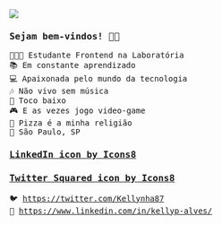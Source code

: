 <img src="https://media.giphy.com/media/U7bl3Rw7ya7isgzVt3/giphy.gif" />


<samp>

### Sejam bem-vindos! 👩🏻

👩🏻‍💻 Estudante Frontend na Laboratória <br>
📚 Em constante aprendizado <br>
💻 Apaixonada pelo mundo da tecnologia <br>
🎶 Não vivo sem música <br>
🎸 Toco baixo <br>
🎮 E as vezes jogo video-game <br>
🍕 Pizza é a minha religião <br>
📍 São Paulo, SP <br>

  

### <a href="https://icons8.com/icon/44019/linkedin">LinkedIn icon by Icons8</a>
### <a href="https://icons8.com/icon/MP7jET0S1bw5/twitter-squared">Twitter Squared icon by Icons8</a>

🐦 https://twitter.com/Kellynha87 <br>
💼 https://www.linkedin.com/in/kellyp-alves/ <br>

</samp>

